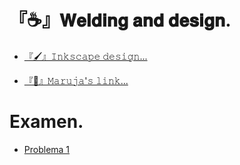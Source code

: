 # 『☕』𝐖𝐞𝐥𝐝𝐢𝐧𝐠 𝐚𝐧𝐝 𝐝𝐞𝐬𝐢𝐠𝐧. 

* [『🖌️』𝙸𝚗𝚔𝚜𝚌𝚊𝚙𝚎 𝚍𝚎𝚜𝚒𝚐𝚗...](https://github.com/chechiliaa/Soldadura-y-dise-o/blob/main/inkscape.md#inkscape-y-apuntes)

* [『👀』𝙼𝚊𝚛𝚞𝚓𝚊'𝚜 𝚕𝚒𝚗𝚔...](https://github.com/d-prieto/Inkscape-fresado-y-soldadura#repositorios-de-alumnos)

# Examen.

* [Problema 1](https://github.com/chechiliaa/Welding-and-design./blob/main/Examen%20problema%201.md)
